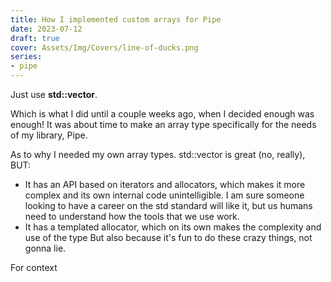 ```yaml
---
title: How I implemented custom arrays for Pipe
date: 2023-07-12
draft: true
cover: Assets/Img/Covers/line-of-ducks.png
series:
- pipe
---
```


Just use **std::vector**.

Which is what I did until a couple weeks ago, when I decided enough was enough! It was about time to make an array type specifically for the needs of my library, Pipe.

As to why I needed my own array types. std::vector is great (no, really), BUT:

* It has an API based on iterators and allocators, which makes it more complex and its own internal code unintelligible. I am sure someone looking to have a career on the std standard will like it, but us humans need to understand how the tools that we use work.
* It has a templated allocator, which on its own makes the complexity and use of the type 
  But also because it's fun to do these crazy things, not gonna lie.

For context
